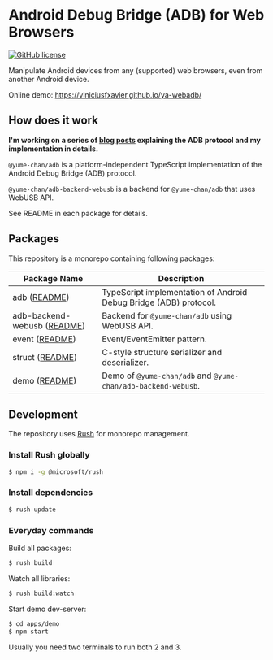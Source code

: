 # Android Debug Bridge (ADB) for Web Browsers

[![GitHub license](https://img.shields.io/github/license/yume-chan/ya-webadb)](https://github.com/yume-chan/ya-webadb/blob/master/LICENSE)

Manipulate Android devices from any (supported) web browsers, even from another Android device.

Online demo: https://viniciusfxavier.github.io/ya-webadb/

## How does it work

**I'm working on a series of [blog posts](https://chensi.moe/blog/2020/09/28/webadb-part0-overview/) explaining the ADB protocol and my implementation in details.**

`@yume-chan/adb` is a platform-independent TypeScript implementation of the Android Debug Bridge (ADB) protocol.

`@yume-chan/adb-backend-webusb` is a backend for `@yume-chan/adb` that uses WebUSB API.

See README in each package for details.

## Packages

This repository is a monorepo containing following packages:

| Package Name                                                          | Description                                                       |
| --------------------------------------------------------------------- | ----------------------------------------------------------------- |
| adb ([README](libraries/adb/README.md))                               | TypeScript implementation of Android Debug Bridge (ADB) protocol. |
| adb-backend-webusb ([README](libraries/adb-backend-webusb/README.md)) | Backend for `@yume-chan/adb` using WebUSB API.                    |
| event ([README](libraries/event/README.md))                           | Event/EventEmitter pattern.                                       |
| struct ([README](libraries/struct/README.md))                         | C-style structure serializer and deserializer.                    |
| demo ([README](apps/demo/README.md))                                  | Demo of `@yume-chan/adb` and `@yume-chan/adb-backend-webusb`.     |

## Development

The repository uses [Rush](https://rushjs.io/) for monorepo management.

### Install Rush globally

```sh
$ npm i -g @microsoft/rush
```

### Install dependencies

```sh
$ rush update
```

### Everyday commands

Build all packages:

```sh
$ rush build
```

Watch all libraries:

```sh
$ rush build:watch
```

Start demo dev-server:

```sh
$ cd apps/demo
$ npm start
```

Usually you need two terminals to run both 2 and 3.
